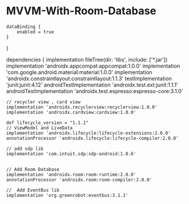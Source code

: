 # MVVM-With-Room-Database

    dataBinding {
        enabled = true
    }
}

dependencies {
    implementation fileTree(dir: 'libs', include: ['*.jar'])
    implementation 'androidx.appcompat:appcompat:1.0.0'
    implementation 'com.google.android.material:material:1.0.0'
    implementation 'androidx.constraintlayout:constraintlayout:1.1.3'
    testImplementation 'junit:junit:4.12'
    androidTestImplementation 'androidx.test.ext:junit:1.1.1'
    androidTestImplementation 'androidx.test.espresso:espresso-core:3.1.0'


    // recycler view , card view
    implementation 'androidx.recyclerview:recyclerview:1.0.0'
    implementation 'androidx.cardview:cardview:1.0.0'

    def lifecycle_version = "1.1.1"
    // ViewModel and LiveData
    implementation 'androidx.lifecycle:lifecycle-extensions:2.0.0'
    annotationProcessor 'androidx.lifecycle:lifecycle-compiler:2.0.0'

    // add sdp lib
    implementation 'com.intuit.sdp:sdp-android:1.0.6'


    // Add Room Database
    implementation 'androidx.room:room-runtime:2.0.0'
    annotationProcessor 'androidx.room:room-compiler:2.0.0'

    //  Add EventBus lib
    implementation 'org.greenrobot:eventbus:3.1.1'


